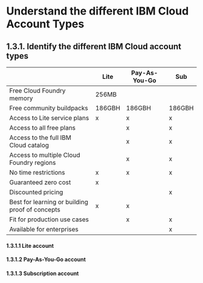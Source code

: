 # Understand the different IBM Cloud Account Types


## 1.3.1. Identify the different IBM Cloud account types

| |Lite|Pay-As-You-Go|Sub|
|-------------|---------|---------|----------|
|Free Cloud Foundry memory|256MB||||||
|Free community buildpacks|186GBH|186GBH|186GBH|186GBH|||
|Access to Lite service plans|x|x|x|
|Access to all free plans||x|x|
|Access to the full IBM Cloud catalog| |x|x|
|Access to multiple Cloud Foundry regions| |x|x|
|No time restrictions|x|x|x|
|Guaranteed zero cost|x| ||
|Discounted pricing|||x|
|Best for learning or building proof of concepts|x|x||
|Fit for production use cases||x|x|
|Available for enterprises|||x|
#### 1.3.1.1 Lite account

#### 1.3.1.2 Pay-As-You-Go account 

#### 1.3.1.3 Subscription account
